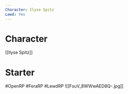 ```yaml
---
Character: Ilyse Spitz
Lewd: Yes
---
```

# Character
[[Ilyse Spitz]]

# Starter


#OpenRP #FeraRP #LewdRP
![[FsuV_8WWwAED8Q-.jpg]]